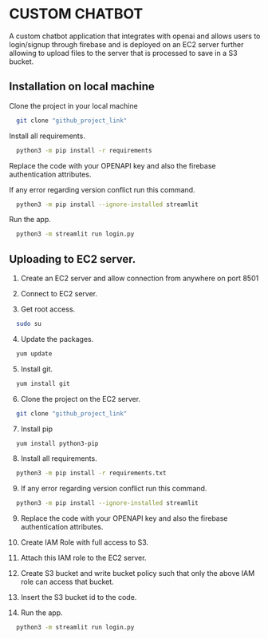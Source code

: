 
# CUSTOM CHATBOT

A custom chatbot application that integrates with openai and allows users to login/signup through firebase and is deployed on an EC2 server further allowing to upload files to the server that is processed to save in a S3 bucket.


## Installation on local machine

Clone the project in your local machine

```bash
  git clone "github_project_link"
```
Install all requirements.
```bash
  python3 -m pip install -r requirements
```
Replace the code with your OPENAPI key and also the firebase authentication attributes.

If any error regarding version conflict run this command.
```bash
  python3 -m pip install --ignore-installed streamlit
```
Run the app.
```bash
  python3 -m streamlit run login.py
```

## Uploading to EC2 server.

1. Create an EC2 server and allow connection from anywhere on port 8501

2. Connect to EC2 server.

3. Get root access.

```bash
  sudo su
```

4. Update the packages.

```bash
  yum update
```

5. Install git.

```bash
  yum install git
```

6. Clone the project on the EC2 server.

```bash
  git clone "github_project_link"
```

7. Install pip

```bash
  yum install python3-pip
```

8. Install all requirements.

```bash
  python3 -m pip install -r requirements.txt
```

9. If any error regarding version conflict run this command.

```bash
  python3 -m pip install --ignore-installed streamlit
```

9. Replace the code with your OPENAPI key and also the firebase authentication attributes.

10. Create IAM Role with full access to S3.

11. Attach this IAM role to the EC2 server.

12. Create S3 bucket and write bucket policy such that only the above IAM role can access that bucket.

13. Insert the S3 bucket id to the code.

14. Run the app.

```bash
  python3 -m streamlit run login.py
```
